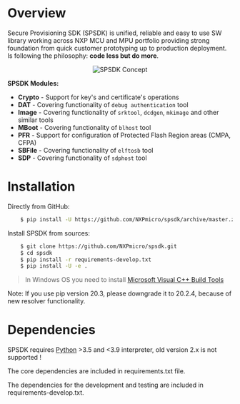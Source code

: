 Overview
========

Secure Provisioning SDK (SPSDK) is unified, reliable and easy to use SW library working across NXP MCU and MPU portfolio providing strong 
foundation from quick customer prototyping up to production deployment. Is following the philosophy: **code less but do more**. 

<p align="center">
  <img src="_static/images/spsdk.png" alt="SPSDK Concept"/>
</p>

**SPSDK Modules:**

- **Crypto** - Support for key's and certificate's operations
- **DAT** - Covering functionality of `debug authentication` tool
- **Image** - Covering functionality of `srktool`, `dcdgen`, `mkimage` and other similar tools
- **MBoot** - Covering functionality of `blhost` tool
- **PFR** - Support for configuration of Protected Flash Region areas (CMPA, CFPA)
- **SBFile** - Covering functionality of `elftosb` tool
- **SDP** - Covering functionality of `sdphost` tool


Installation
============

Directly from GitHub:

``` bash
    $ pip install -U https://github.com/NXPmicro/spsdk/archive/master.zip
```

Install SPSDK from sources:

``` bash
    $ git clone https://github.com/NXPmicro/spsdk.git
    $ cd spsdk
    $ pip install -r requirements-develop.txt
    $ pip install -U -e .
```
> In Windows OS you need to install [Microsoft Visual C++ Build Tools](https://www.scivision.dev/python-windows-visual-c-14-required/)


Note: If you use pip version 20.3, please downgrade it to 20.2.4, because of new resolver functionality.
 
Dependencies
============

SPSDK requires [Python](https://www.python.org) >3.5 and <3.9 interpreter, old version 2.x is not supported !

The core dependencies are included in requirements.txt file. 

The dependencies for the development and testing are included in requirements-develop.txt.
